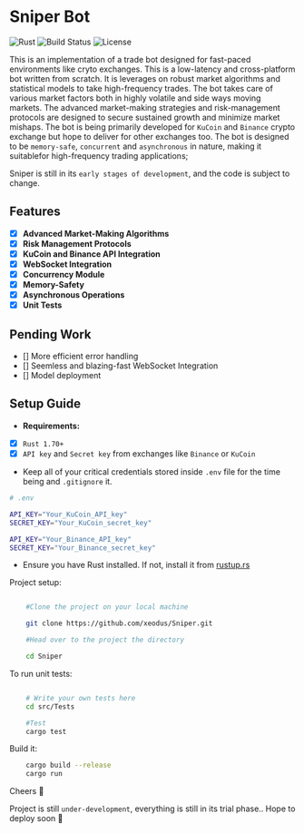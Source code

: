 # Sniper Bot

![Rust](https://img.shields.io/badge/Rust-006845?style=flat&logo=rust&logoColor=white&labelColor=333333)
![Build Status](https://github.com/xeodus/Sniper/actions/workflows/ci.yml/badge.svg)
![License](https://img.shields.io/badge/License-MIT%20-white.svg)

This is an implementation of a trade bot designed for fast-paced environments like cryto exchanges. This is a low-latency and cross-platform bot written from scratch. It is leverages on robust market algorithms and statistical models to take high-frequency trades. The bot takes care of various market factors both in highly volatile and side ways moving markets. The advanced market-making strategies and risk-management protocols are designed to secure sustained growth and minimize market mishaps. The bot is being primarily developed for ```KuCoin``` and ``Binance`` crypto exchange but hope to deliver for other exchanges too. The bot is designed to be ``memory-safe``, ``concurrent`` and ``asynchronous`` in nature, making it suitablefor high-frequency trading applications;

Sniper is still in its ``early stages of development``, and the code is subject to change. 

## Features

- [x] **Advanced Market-Making Algorithms**
- [x] **Risk Management Protocols**
- [x] **KuCoin and Binance API Integration**
- [x] **WebSocket Integration**
- [x] **Concurrency Module**
- [x] **Memory-Safety**
- [x] **Asynchronous Operations**
- [x] **Unit Tests**

## Pending Work

- [] More efficient error handling
- [] Seemless and blazing-fast WebSocket Integration
- [] Model deployment

## Setup Guide

- **Requirements:** 
- [x] ``Rust 1.70+``
- [x] ``API key`` and ``Secret key`` from exchanges like ``Binance`` or ``KuCoin``

- Keep all of your critical credentials stored inside ``.env`` file for the time being and ``.gitignore`` it.

```bash
# .env

API_KEY="Your_KuCoin_API_key"
SECRET_KEY="Your_KuCoin_secret_key"

API_KEY="Your_Binance_API_key"
SECRET_KEY="Your_Binance_secret_key"

```

- Ensure you have Rust installed. If not, install it from [rustup.rs](https://rustup.rs)

Project setup:

```bash

    #Clone the project on your local machine

    git clone https://github.com/xeodus/Sniper.git

    #Head over to the project the directory

    cd Sniper

```
To run unit tests:

```bash

    # Write your own tests here
    cd src/Tests

    #Test
    cargo test
```

Build it:

```bash
    cargo build --release
    cargo run
```

Cheers 🍻

Project is still ``under-development``, everything is still in its trial phase..
Hope to deploy soon 🤞
